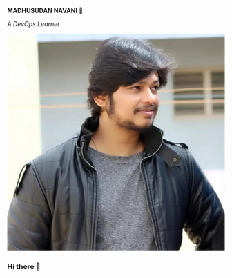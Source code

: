**MADHUSUDAN NAVANI** :scorpion:

*A DevOps Learner*

![Screenshot of a comment on a GitHub issue showing an image, added in the Markdown, of an Octocat smiling and raising a tentacle.](https://github.com/ScorpionMadhusudan/ScorpionMadhusudan/blob/main/myDP.jpg)

### Hi there 👋

<!--
**ScorpionMadhusudan/ScorpionMadhusudan** is a ✨ _special_ ✨ repository because its `README.md` (this file) appears on your GitHub profile.

Here are some ideas to get you started:

- 🔭 I’m currently working on ...
- 🌱 I’m currently learning ...
- 👯 I’m looking to collaborate on ...
- 🤔 I’m looking for help with ...
- 💬 Ask me about ...
- 📫 How to reach me: ...
- 😄 Pronouns: ...
- ⚡ Fun fact: ...
-->
